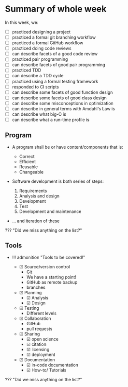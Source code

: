 # Summary of whole week

In this week, we:

- [ ] practiced designing a project
- [ ] practiced a formal git branching workflow
- [ ] practiced a formal GitHub workflow
- [ ] practiced doing code reviews
- [ ] can describe facets of a good code review
- [ ] practiced pair programming
- [ ] can describe facets of good pair programming
- [ ] practiced TDD
- [ ] can describe a TDD cycle
- [ ] practiced using a formal testing framework
- [ ] responded to CI scripts
- [ ] can describe some facets of good function design
- [ ] can describe some facets of good class design
- [ ] can describe some misconceptions in optimization
- [ ] can describe in general terms with Amdahl's Law is
- [ ] can describe what big-O is
- [ ] can describe what a run-time profile is

## Program

- A program shall be or have content/components that is:
    - Correct
    - Efficient
    - Reusable
    - Changeable

- Software development is both series of steps:
    1. Requirements
    2. Analysis and design
    3. Development
    4. Test
    5. Development and maintenance
- ... and iteration of these

??? "Did we miss anything on the list?"

## Tools

- !!! admonition "Tools to be covered!"

    - &#9745; Source/version control
        - Git
        - We have a starting point!
        - GitHub as remote backup
        - branches
    - &#9745; Planning
        - &#9745; Analysis
        - &#9745; Design
    - &#9745; Testing
        - Different levels
    - &#9745; Collaboration
        - GitHub
        - pull requests
    - &#9745; Sharing
        - &#9745; open science
        - &#9745; citation
        - &#9745; licensing
        - &#9745; deployment
    - &#9745; Documentation
        - &#9745; in-code documentation
        - &#9745; How-to/ Tutorials


??? "Did we miss anything on the list?"
